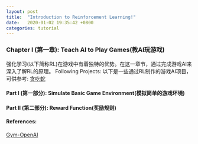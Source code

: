 ```yaml
---
layout: post
title:  "Introduction to Reinforcement Learning!"
date:   2020-01-02 19:35:42 +0800
categories: tutorial
---
```

### Chapter I (第一章): Teach AI to Play Games(教AI玩游戏)
强化学习(以下简称RL)在游戏中有着独特的优势。在这一章节，通过完成游戏AI来深入了解RL的原理。
Following Projects:
以下是一些通过RL制作的游戏AI项目，可供参考:
[贪吃蛇][snake-ga]

#### Part I (第一部分): Simulate Basic Game Environment(模拟简单的游戏环境)

#### Part II (第二部分): Reward Function(奖励规则)

#### References:
[Gym-OpenAI][gym]

[gym]: https://gym.openai.com/
[snake-ga]: https://github.com/maurock/snake-ga
